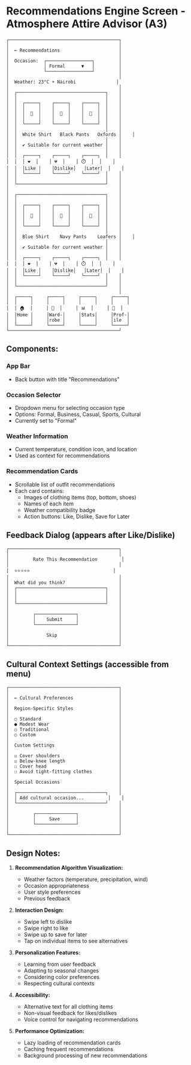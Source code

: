 # Recommendations Engine Screen - Atmosphere Attire Advisor (A3)

```
┌─────────────────────────────────────────┐
│                                         │
│  ← Recommendations                      │
│                                         │
│  Occasion:  ┌─────────────────┐         │
│             │ Formal      ▼   │         │
│             └─────────────────┘         │
│                                         │
│  Weather: 23°C ☀️ Nairobi               │
│                                         │
│  ┌─────────────────────────────────┐    │
│  │                                 │    │
│  │  ┌─────┐    ┌─────┐    ┌─────┐  │    │
│  │  │     │    │     │    │     │  │    │
│  │  │  👔  │    │  👖  │    │  👞  │  │    │
│  │  │     │    │     │    │     │  │    │
│  │  └─────┘    └─────┘    └─────┘  │    │
│  │                                 │    │
│  │  White Shirt   Black Pants   Oxfords │    │
│  │                                 │    │
│  │  ✔️ Suitable for current weather │    │
│  │                                 │    │
│  │  ┌─────┐    ┌─────┐    ┌─────┐  │    │
│  │  │ ❤️  │    │ 💔  │    │ ⏱️  │  │    │
│  │  │Like │    │Dislike│   │Later│  │    │
│  │  └─────┘    └─────┘    └─────┘  │    │
│  │                                 │    │
│  └─────────────────────────────────┘    │
│                                         │
│  ┌─────────────────────────────────┐    │
│  │                                 │    │
│  │  ┌─────┐    ┌─────┐    ┌─────┐  │    │
│  │  │     │    │     │    │     │  │    │
│  │  │  👔  │    │  👖  │    │  👞  │  │    │
│  │  │     │    │     │    │     │  │    │
│  │  └─────┘    └─────┘    └─────┘  │    │
│  │                                 │    │
│  │  Blue Shirt    Navy Pants    Loafers │    │
│  │                                 │    │
│  │  ✔️ Suitable for current weather │    │
│  │                                 │    │
│  │  ┌─────┐    ┌─────┐    ┌─────┐  │    │
│  │  │ ❤️  │    │ 💔  │    │ ⏱️  │  │    │
│  │  │Like │    │Dislike│   │Later│  │    │
│  │  └─────┘    └─────┘    └─────┘  │    │
│  │                                 │    │
│  └─────────────────────────────────┘    │
│                                         │
│  ┌─────┐     ┌─────┐     ┌─────┐     ┌─────┐
│  │     │     │     │     │     │     │     │
│  │ 🏠  │     │ 👕  │     │ 📊  │     │ 👤  │
│  │Home │     │Ward-│     │Stats│     │Prof-│
│  │     │     │robe │     │     │     │ile  │
│  └─────┘     └─────┘     └─────┘     └─────┘
└─────────────────────────────────────────┘
```

## Components:

### App Bar
- Back button with title "Recommendations"

### Occasion Selector
- Dropdown menu for selecting occasion type
- Options: Formal, Business, Casual, Sports, Cultural
- Currently set to "Formal"

### Weather Information
- Current temperature, condition icon, and location
- Used as context for recommendations

### Recommendation Cards
- Scrollable list of outfit recommendations
- Each card contains:
  - Images of clothing items (top, bottom, shoes)
  - Names of each item
  - Weather compatibility badge
  - Action buttons: Like, Dislike, Save for Later

## Feedback Dialog (appears after Like/Dislike)

```
┌─────────────────────────────────────────┐
│                                         │
│         Rate This Recommendation         │
│                                         │
│  ⭐⭐⭐⭐⭐                               │
│                                         │
│  What did you think?                    │
│  ┌─────────────────────────────────┐    │
│  │                                 │    │
│  │                                 │    │
│  └─────────────────────────────────┘    │
│                                         │
│         ┌───────────────┐               │
│         │    Submit     │               │
│         └───────────────┘               │
│                                         │
│              Skip                       │
│                                         │
└─────────────────────────────────────────┘
```

## Cultural Context Settings (accessible from menu)

```
┌─────────────────────────────────────────┐
│                                         │
│  ← Cultural Preferences                 │
│                                         │
│  Region-Specific Styles                 │
│                                         │
│  ○ Standard                             │
│  ● Modest Wear                          │
│  ○ Traditional                          │
│  ○ Custom                               │
│                                         │
│  Custom Settings                        │
│                                         │
│  ☑ Cover shoulders                      │
│  ☑ Below-knee length                    │
│  ☐ Cover head                           │
│  ☐ Avoid tight-fitting clothes          │
│                                         │
│  Special Occasions                      │
│                                         │
│  ┌─────────────────────────────────┐    │
│  │ Add cultural occasion...         │    │
│  └─────────────────────────────────┘    │
│                                         │
│         ┌───────────────┐               │
│         │     Save      │               │
│         └───────────────┘               │
│                                         │
└─────────────────────────────────────────┘
```

## Design Notes:

1. **Recommendation Algorithm Visualization:**
   - Weather factors (temperature, precipitation, wind)
   - Occasion appropriateness
   - User style preferences
   - Previous feedback

2. **Interaction Design:**
   - Swipe left to dislike
   - Swipe right to like
   - Swipe up to save for later
   - Tap on individual items to see alternatives

3. **Personalization Features:**
   - Learning from user feedback
   - Adapting to seasonal changes
   - Considering color preferences
   - Respecting cultural contexts

4. **Accessibility:**
   - Alternative text for all clothing items
   - Non-visual feedback for likes/dislikes
   - Voice control for navigating recommendations

5. **Performance Optimization:**
   - Lazy loading of recommendation cards
   - Caching frequent recommendations
   - Background processing of new recommendations
